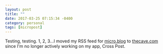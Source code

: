 ```yaml
---
layout: post
title: ""
date: 2017-03-25 07:15:34 -0400
category: personal
tags: [micropost]
---
```

Testing, testing. 1, 2, 3...I moved my RSS feed for [micro.blog](http://micro.blog) to [thecave.com](https://www.thecave.com/) since I'm no longer actively working on my app, Cross Post.